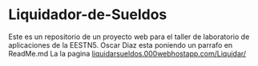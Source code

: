 # Liquidador-de-Sueldos

Este es un repositorio de un proyecto web para el taller de laboratorio de aplicaciones de la EESTN5.
Oscar Diaz esta poniendo un parrafo en ReadMe.md
La la pagina <a href="https://liquidarsueldos.000webhostapp.com/Liquidar/" target="_blank">liquidarsueldos.000webhostapp.com/Liquidar/</a>
